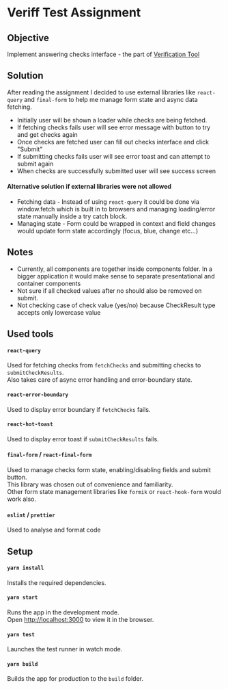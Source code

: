 # Veriff Test Assignment

## Objective
Implement answering checks interface - the part of [Verification Tool](https://www.veriff.com/product/identity-verification-tool)


## Solution
After reading the assignment I decided to use external libraries like `react-query` and `final-form` to help me manage form state and async data fetching. <br>
- Initially user will be shown a loader while checks are being fetched.
- If fetching checks fails user will see error message with button to try and get checks again
- Once checks are fetched user can fill out checks interface and click "Submit"
- If submitting checks fails user will see error toast and can attempt to submit again
- When checks are successfully submitted user will see success screen

#### Alternative solution if external libraries were not allowed
- Fetching data - Instead of using `react-query` it could be done via window.fetch which is built in to browsers and managing loading/error state manually inside a try catch block.
- Managing state - Form could be wrapped in context and field changes would update form state accordingly (focus, blue, change etc...)

## Notes
- Currently, all components are together inside components folder. In a bigger application it would make sense to separate presentational and container components
- Not sure if all checked values after no should also be removed on submit.
- Not checking case of check value (yes/no) because CheckResult type accepts only lowercase value

## Used tools

#### `react-query`
Used for fetching checks from `fetchChecks` and submitting checks to `submitCheckResults`. <br>
Also takes care of async error handling and error-boundary state.

#### `react-error-boundary`
Used to display error boundary if `fetchChecks` fails.

#### `react-hot-toast`
Used to display error toast if `submitCheckResults` fails.

#### `final-form` / `react-final-form`
Used to manage checks form state, enabling/disabling fields and submit button.<br>
This library was chosen out of convenience and familiarity.<br>Other form state management libraries like `formik` or `react-hook-form` would work also.

#### `eslint` / `prettier`
Used to analyse and format code

## Setup

#### `yarn install`
Installs the required dependencies.

#### `yarn start`
Runs the app in the development mode. <br>
Open [http://localhost:3000](http://localhost:3000) to view it in the browser.

#### `yarn test`
Launches the test runner in watch mode.

#### `yarn build`
Builds the app for production to the `build` folder.